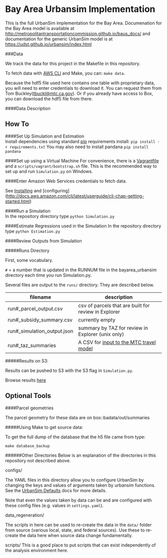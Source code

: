 Bay Area Urbansim Implementation
=======

This is the full UrbanSim implementation for the Bay Area. Documenation for the Bay Area model is available at http://metropolitantransportationcommission.github.io/baus_docs/ and documentation for the generic UrbanSim model is at https://udst.github.io/urbansim/index.html

###Data

We track the data for this project in the Makefile in this repository. 

To fetch data with [AWS CLI](https://aws.amazon.com/cli/) and Make, you can:
`make data`.

Because the hdf5 file used here contains one table with  proprietary data, you will need to enter credentials to download it. You can request them from Tom Buckley(tbuckl@mtc.ca.gov). Or if you already have access to Box, you can download the hdf5 file from there. 

####Data Description  


How To 
------
####Set Up Simulation and Estimation  
Install dependencies using standard [pip](https://pip.pypa.io/en/latest/user_guide.html#requirements-files) requirements install:
`pip install -r requirements.txt`
You may also need to install pandana
`pip install pandana`

####Set up using a Virtual Machine
For convenience, there is a [Vagrantfile](https://www.vagrantup.com/) and a `scripts/vagrant/bootstrap.sh` file. This is the recommended way to set up and run `Simulation.py` on Windows. 

####Enter Amazon Web Services credentials to fetch data.

See [Installing](http://docs.aws.amazon.com/cli/latest/userguide/installing.html) and [configuring] (http://docs.aws.amazon.com/cli/latest/userguide/cli-chap-getting-started.html) 

####Run a Simulation  
In the repository directory type `python Simulation.py`  

####Estimate Regressions used in the Simulation
In the repository directory type `python Estimation.py`  

####Review Outputs from Simulation

#####Runs Directory

First, some vocabulary.

`#` = a number that is updated in the RUNNUM file in the bayarea_urbansim directory each time you run Simulation.py.

Several files are output to the `runs/` directory. They are described below.

filename |description
----------------------------|-----------
run#_parcel_output.csv 		|csv of parcels that are built for review in Explorer
run#_subsidy_summary.csv 	|currently empty
run#_simulation_output.json |summary by TAZ for review in Explorer (unix only)
run#_taz_summaries 			|A CSV for [input to the MTC travel model](http://analytics.mtc.ca.gov/foswiki/UrbanSimTwo/OutputToTravelModel)

#####Results on S3:

Results can be pushed to S3 with the S3 flag in `Simulation.py`.   

Browse results [here](http://bayarea-urbansim-results.s3-us-west-1.amazonaws.com/index.html)   

Optional Tools
--------------


####Parcel geometries

The parcel geometry for these data are on box::badata/out/summaries

#####Using Make to get source data:

To get the full dump of the database that the h5 file came from type:

`make database_backup`

######Other Directories
Below is an explanation of the directories in this repository not described above.

configs/    

The YAML files in this directory allow you to configure UrbanSim by changing the keys and values of arguments taken by urbansim functions. See the [UrbanSim Defaults](https://udst.github.io/urbansim_defaults/) docs for more details.

Note that even the values taken by data can be and are configured with these config files (e.g. values in `settings.yaml`).

data_regeneration/

The scripts in here can be used to re-create the data in the `data/` folder from source (various local, state, and federal sources). Use these to re-create the data here when source data change fundamentally.

scripts/
This is a good place to put scripts that can exist independently of the analysis environment here.  
